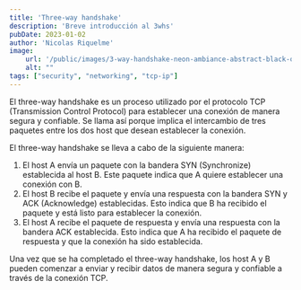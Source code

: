 ```yaml
---
title: 'Three-way handshake'
description: 'Breve introducción al 3whs'
pubDate: 2023-01-02
author: 'Nicolas Riquelme'
image: 
    url: '/public/images/3-way-handshake-neon-ambiance-abstract-black-oil-gear-mecha-detailed-acrylic-grunge-intricate--456777264.png'
    alt: ""
tags: ["security", "networking", "tcp-ip"]
---
```


El three-way handshake es un proceso utilizado por el protocolo TCP (Transmission Control Protocol) para establecer una conexión de manera segura y confiable. Se llama así porque implica el intercambio de tres paquetes entre los dos host que desean establecer la conexión.

El three-way handshake se lleva a cabo de la siguiente manera:

1.  El host A envía un paquete con la bandera SYN (Synchronize) establecida al host B. Este paquete indica que A quiere establecer una conexión con B.
2.  El host B recibe el paquete y envía una respuesta con la bandera SYN y ACK (Acknowledge) establecidas. Esto indica que B ha recibido el paquete y está listo para establecer la conexión.
3.  El host A recibe el paquete de respuesta y envía una respuesta con la bandera ACK establecida. Esto indica que A ha recibido el paquete de respuesta y que la conexión ha sido establecida.

Una vez que se ha completado el three-way handshake, los host A y B pueden comenzar a enviar y recibir datos de manera segura y confiable a través de la conexión TCP.



